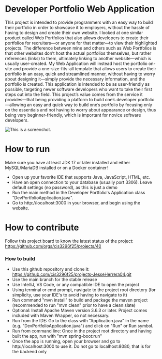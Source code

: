 # Developer Portfolio Web Application
This project is intended to provide programmers with an easy way to build their portfolio in order to showcase it to employers, without the hassle of having to design and create their own website. I looked at one similar product called Web Portfolios that also allows developers to create their portfolios for recruiters—or anyone for that matter—to view their highlighted projects. The difference between mine and others such as Web Portfolios is that other websites don’t host the actual portfolios themselves, but rather references (links) to them, ultimately linking to another website—which is usually user-created. My Web Application will instead host the portfolio on-site and provide a one-size-fits-all template that allows users to create their portfolio in an easy, quick and streamlined manner, without having to worry about designing it—simply provide the necessary information, and the portfolio is created. This application is intended to be as user-friendly as possible, targeting newer software developers who want to take their first steps out into the field. This project’s value comes from the service it provides—that being providing a platform to build one’s developer portfolio—allowing an easy and quick way to build one’s portfolio by focusing only on the essentials and not having to worry about appearance or design, thus being very beginner-friendly, which is important for novice software developers. 

![This is a screenshot.](images.png)
# How to run
Make sure you have at least JDK 17 or later installed and either MySQL/MariaDB installed or on a Docker container!
- Open up your favorite IDE that supports Java, JavaScript, HTML, etc.
- Have an open connection to your database (usually port 3306). Leave default settings (no password), as this is just a demo
- Run the main method in the Developer Portfolio's Application class "DevPortfolioApplication.java".
- Go to http://localhost:3000 in your browser, and begin using the website.

# How to contribute
Follow this project board to know the latest status of the project: https://github.com/orgs/cis3296f25/projects/40

### How to build
- Use this github repository and clone it: https://github.com/cis3296f25/projects-JesseHerrera04.git
- Use the main branch for the stable release  
- Use IntelliJ, VS Code, or any compatible IDE to open the project
- Using terminal or cmd prompt, navigate to the project root directory (for simplicity, use your IDE's to avoid having to navigate to it) 
- Run command "mvn install" to build and package the maven project (recommended to run "mvn clean" prior to have a clean slate)
- Optional: Install Apache Maven version 3.6.3 or later. Project comes included with Maven Wrapper, so not necessary.
- Run from the IDE: Go to the class with "Application.java" in the name (e.g. "DevPortfolioApplication.java") and click on "Run" or Run symbol.
- Run from command line: Once in the project root directory and having built the app, run with "mvn spring-boot:run"
- Once the app is running, open your browser and go to http://localhost:3000 to use it. Do not go to localhost:8080, that is for the backend only 
